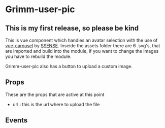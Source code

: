 # Grimm-user-pic
## This is my first release, so please be kind

This is vue component which handles an avatar selection with the use of [vue-carousel](https://github.com/SSENSE/vue-carousel) by [SSENSE](https://github.com/SSENSE). Inseide the assets folder there are 6 .svg's, that are imported and build into the module, if you want to change the images you have to rebuild the module. 

Grimm-user-pic also has a button to upload a custom image.


## Props

These are the props that are active at this point

- url : this is the url where to upload the file

## Events

